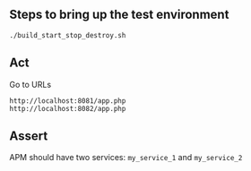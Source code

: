 ## Steps to bring up the test environment
```shell
./build_start_stop_destroy.sh
```
## Act
Go to URLs
```
http://localhost:8081/app.php
http://localhost:8082/app.php
```

## Assert
APM should have two services: `my_service_1` and `my_service_2` 
